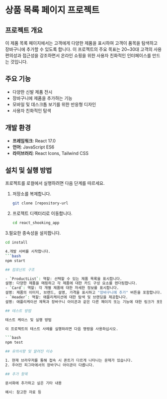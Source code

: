 # 상품 목록 페이지 프로젝트

## 프로젝트 개요
이 제품 목록 페이지에서는 고객에게 다양한 제품을 표시하여 고객이 품목을 탐색하고 장바구니에 추가할 수 있도록 합니다. 이 프로젝트의 주요 목표는 20~30대 고객의 사용 편의성과 접근성을 강조하면서 온라인 쇼핑을 위한 사용자 친화적인 인터페이스를 만드는 것입니다.

## 주요 기능
- 다양한 신발 제품 전시
- 장바구니에 제품을 추가하는 기능
- 모바일 및 데스크톱 보기를 위한 반응형 디자인
- 사용자 친화적인 탐색

## 개발 환경
- **프레임워크**: React 17.0
- **언어**: JavaScript ES6
- **라이브러리**: React Icons, Tailwind CSS

## 설치 및 실행 방법
프로젝트를 로컬에서 실행하려면 다음 단계를 따르세요.

1. 저장소를 복제합니다.
   ```bash
   git clone [repository-url
   
2. 프로젝트 디렉터리로 이동합니다.
   ```bash
   cd react_shooking_app
   
3.필요한 종속성을 설치합니다.
   ```bash
   cd install

4.개발 서버를 시작합니다.
   ```bash
   npm start

## 컴포넌트 구조

- `ProductList`: 역할: 선택할 수 있는 제품 목록을 표시합니다.
설명: 다양한 제품을 매핑하고 각 제품에 대한 카드 구성 요소를 렌더링합니다.
- `Card`: 역할: 각 개별 제품에 대한 자세한 정보를 표시합니다.
설명: 제품의 이미지, 브랜드, 설명, 가격을 표시하고 "장바구니에 추가" 버튼을 포함합니다.
- `Header`: 역할: 애플리케이션에 대한 탐색 및 브랜딩을 제공합니다.
설명: 애플리케이션 제목과 장바구니 아이콘과 같은 다른 페이지 또는 기능에 대한 링크가 포함됩니다.

## 테스트 방법

테스트 케이스 및 실행 방법

이 프로젝트의 테스트 사례를 실행하려면 다음 명령을 사용하십시오.

 ```bash
npm test

## 유의사항 및 알려진 이슈

1. 현재 브라우저를 통해 접속 시 폰트가 다르게 나타나는 문제가 있습니다.
2. 주어진 피그마에서의 장바구니 아이콘이 다릅니다.

## 추가 항목

문서화에 추가하고 싶은 기타 내용

예시: 참고한 자료 등  
